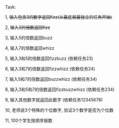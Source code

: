 Task:

1, ~~输入包含3的数字返回fizz(从最底层最独立的任务开始)~~

2, ~~输入3的倍数返回fizz~~

3, 输入5的倍数返回buzz

4, 输入7的倍数返回whizz

5, 输入3和5的倍数返回fizzbuzz (依赖任务23)

6, 输入3和7的倍数返回fizzwhizz (依赖任务24)

7, 输入5和7的倍数返回buzzwhizz (依赖任务34)

8, 输入3和5和7的倍数返回fizzbuzzwhizz (依赖任务234)

9, 输入其他数字就返回此数字 (依赖任务12345678)

10, 老师说3个特殊的个位数字, 验证3个数字是否为个位数

11, 100个学生按顺序报数